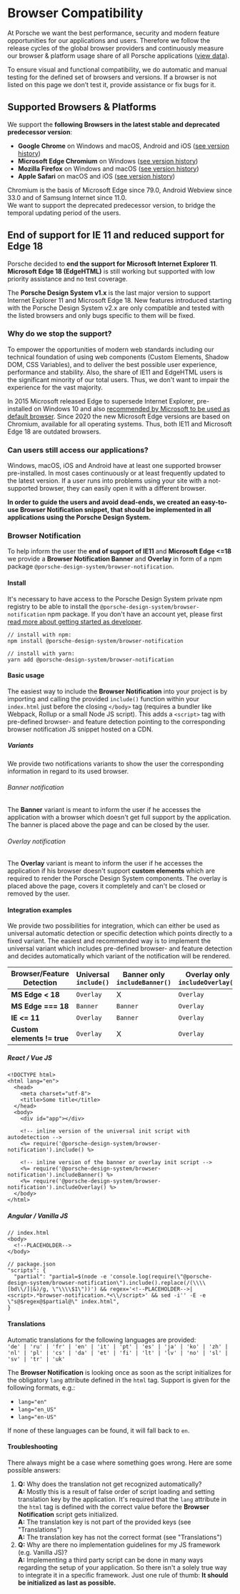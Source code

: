 # Browser Compatibility

At Porsche we want the best performance, security and modern feature opportunities for our  applications and users. Therefore we follow the release cycles of the global browser providers and continuously measure our browser & platform usage share of all Porsche applications ([view data](https://datastudio.google.com/open/1kMBbEg9F79q_QOg2zFtz52I_S85Fy47b)).

To ensure visual and functional compatibility, we do automatic and manual testing for the defined set of browsers and versions. If a browser is not listed on this page we don’t test it, provide assistance or fix bugs for it.

## Supported Browsers & Platforms

We support the **following Browsers in the latest stable and deprecated predecessor version**:

* **Google Chrome** on Windows and macOS, Android and iOS ([see version history](https://en.wikipedia.org/wiki/Google_Chrome_version_history))
* **Microsoft Edge Chromium** on Windows ([see version history](https://en.wikipedia.org/wiki/Microsoft_Edge#Release_history))
* **Mozilla Firefox** on Windows and macOS ([see version history](https://en.wikipedia.org/wiki/Firefox_version_history))
* **Apple Safari** on macOS and iOS ([see version history](https://en.wikipedia.org/wiki/Safari_version_history#Safari_13))
 
<p-text size="x-small">Chromium is the basis of Microsoft Edge since 79.0, Android Webview since 33.0 and of Samsung Internet since 11.0. <br/>We want to support the deprecated predecessor version, to bridge the temporal updating period of the users.</p-text>

## End of support for IE 11 and reduced support for Edge 18

Porsche decided to **end the support for Microsoft Internet Explorer 11**.  
**Microsoft Edge 18 (EdgeHTML)** is still working but supported with low priority assistance and no test coverage.

The **Porsche Design System v1.x** is the last major version to support Internet Explorer 11 and Microsoft Edge 18. 
New features introduced starting with the Porsche Design System v2.x are only compatible and tested with the listed browsers and only bugs specific to them will be fixed.

### Why do we stop the support?

To empower the opportunities of modern web standards including our technical foundation of using web components (Custom Elements, Shadow DOM, CSS Variables), and to deliver the best possible user experience, performance and stability. Also, the share of IE11 and EdgeHTML users is the significant minority of our total users. Thus, we don't want to impair the experience for the vast majority.

In 2015 Microsoft released Edge to supersede Internet Explorer, pre-installed on Windows 10 and also [recommended by Microsoft to be used as default browser](https://docs.microsoft.com/de-de/lifecycle/faq/internet-explorer-microsoft-edge). Since 2020 the new Microsoft Edge versions are based on Chromium, available for all operating systems. Thus, both IE11 and Microsoft Edge 18 are outdated browsers.

### Can users still access our applications?

Windows, macOS, iOS and Android have at least one supported browser pre-installed. In most cases continuously or at least frequently updated to the latest version. If a user runs into problems using your site with a not-supported browser, they can easily open it with a different browser.

**In order to guide the users and avoid dead-ends, we created an easy-to-use Browser Notification snippet, that should be implemented in all applications using the Porsche Design System.**

### Browser Notification

To help inform the user the **end of support of IE11** and **Microsoft Edge <=18** we provide a **Browser Notification Banner** and **Overlay** in form of a npm package `@porsche-design-system/browser-notification`.

#### Install
It's necessary to have access to the Porsche Design System private npm registry to be able to install the `@porsche-design-system/browser-notification` npm package. 
If you don't have an account yet, please first [read more about getting started as developer](#/start-coding/introduction).

```
// install with npm:
npm install @porsche-design-system/browser-notification

// install with yarn:
yarn add @porsche-design-system/browser-notification
```

#### Basic usage
The easiest way to include the **Browser Notification** into your project is by importing and calling the provided `include()` function within your `index.html` just before the closing `</body>` tag (requires a bundler like Webpack, Rollup or a small Node JS script).
This adds a `<script>` tag with pre-defined browser- and feature detection pointing to the corresponding browser notification JS snippet hosted on a CDN.

##### Variants
We provide two notifications variants to show the user the corresponding information in regard to its used browser.  

###### Banner notification
The **Banner** variant is meant to inform the user if he accesses the application with a browser which doesn't get full support by the application.
The banner is placed above the page and can be closed by the user.

###### Overlay notification
The **Overlay** variant is meant to inform the user if he accesses the application if his browser doesn't support **custom elements** which are required to render the Porsche Design System components.
The overlay is placed above the page, covers it completely and can't be closed or removed by the user. 

#### Integration examples
We provide two possibilities for integration, which can either be used as universal automatic detection or specific detection which points directly to a fixed variant.
The easiest and recommended way is to implement the universal variant which includes pre-defined browser- and feature detection and decides automatically which variant of the notification will be rendered.

| Browser/Feature Detection	      | Universal `include()` | Banner only `includeBanner()` | Overlay only `includeOverlay()` |
|---------------------------------|-----------------------|-------------------------------|---------------------------------|
| **MS Edge < 18**                |  `Overlay`            | X                             | `Overlay`                       |
| **MS Edge === 18**              |  `Banner`             | `Banner`                      | `Overlay`                       |
| **IE <= 11**                    |  `Overlay`            | `Banner`                      | `Overlay`                       |
| **Custom elements != true**     |  `Overlay`            | X                             | `Overlay`                       |

##### React / Vue JS
```
<!DOCTYPE html>
<html lang="en">
  <head>
    <meta charset="utf-8">
    <title>Some title</title>
  </head>
  <body>
    <div id="app"></div>

    <!-- inline version of the universal init script with autodetection -->
    <%= require('@porsche-design-system/browser-notification').include() %>

    <!-- inline version of the banner or overlay init script -->
    <%= require('@porsche-design-system/browser-notification').includeBanner() %>
    <%= require('@porsche-design-system/browser-notification').includeOverlay() %>
  </body>
</html>
```

##### Angular / Vanilla JS
```
// index.html
<body>
  <!--PLACEHOLDER-->
</body>

// package.json
"scripts": {
  "partial": "partial=$(node -e 'console.log(require(\"@porsche-design-system/browser-notification\").include().replace(/(\\\\[bd\\/]|&)/g, \"\\\\$1\"))') && regex='<!--PLACEHOLDER-->|<script>.*browser-notification.*<\\/script>' && sed -i'' -E -e \"s@$regex@$partial@\" index.html",
}
```

#### Translations
Automatic translations for the following languages are provided:  
`'de' | 'ru' | 'fr' | 'en' | 'it' | 'pt' | 'es' | 'ja' | 'ko' | 'zh' | 'nl' | 'pl' | 'cs' | 'da' | 'et' | 'fi' | 'lt' | 'lv' | 'no' | 'sl' | 'sv' | 'tr' | 'uk'` 

The **Browser Notification** is looking once as soon as the script initializes for the obligatory `lang` attribute defined in the `html` tag. 
Support is given for the following formats, e.g.:
- `lang="en"`
- `lang="en_US"`
- `lang="en-US"`

If none of these languages can be found, it will fall back to `en`.

#### Troubleshooting
There always might be a case where something goes wrong. Here are some possible answers:

1. **Q:** Why does the translation not get recognized automatically?  
**A:** Mostly this is a result of false order of script loading and setting translation key by the application. It's required that the `lang` attribute in the `html` tag is defined with the correct value before the **Browser Notification** script gets initialized.  
**A:** The translation key is not part of the provided keys (see "Translations")  
**A:** The translation key has not the correct format (see "Translations")  
2. **Q:** Why are there no implementation guidelines for my JS framework (e.g. Vanilla JS)?  
**A:** Implementing a third party script can be done in many ways regarding the setup of your application. So there isn't a solely true way to integrate it in a specific framework. Just one rule of thumb: **It should be initialized as last as possible.**
